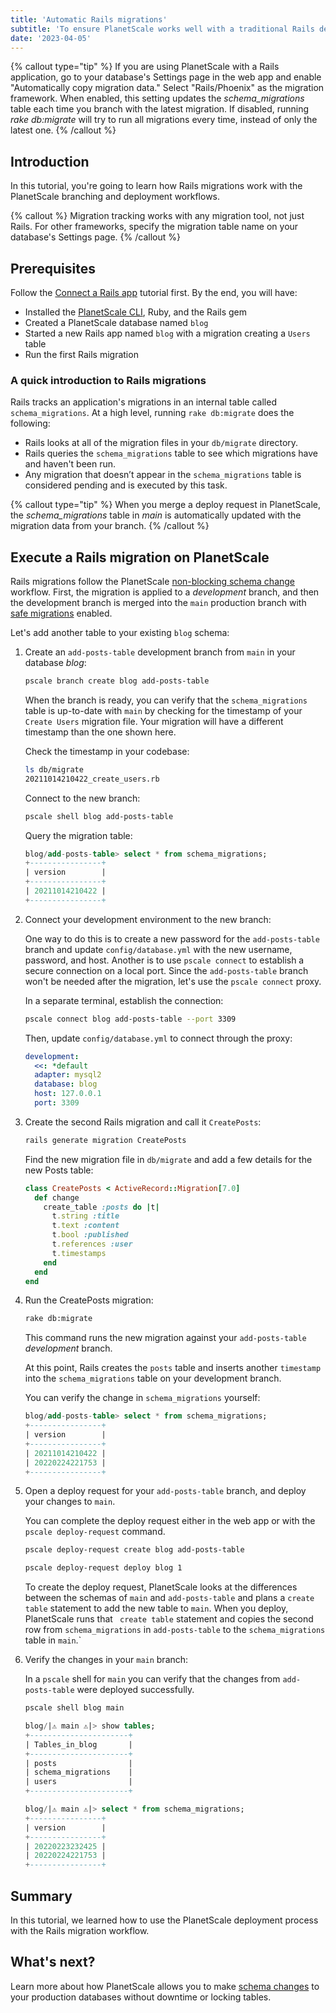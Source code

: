 ```yaml
---
title: 'Automatic Rails migrations'
subtitle: 'To ensure PlanetScale works well with a traditional Rails development process, we implemented the ability to automatically copy Rails migration metadata as part of our deployment process.'
date: '2023-04-05'
---
```


{% callout type="tip" %}
If you are using PlanetScale with a Rails application, go to your database's Settings page in the web app and enable
"Automatically copy migration data." Select "Rails/Phoenix" as the migration framework. When enabled, this setting
updates the _schema_migrations_ table each time you branch with the latest migration. If disabled, running
_rake db:migrate_ will try to run all migrations every time, instead of only the latest one.
{% /callout %}

## Introduction

In this tutorial, you're going to learn how Rails migrations work with the PlanetScale branching and deployment workflows.

{% callout %}
Migration tracking works with any migration tool, not just Rails. For other frameworks, specify the migration table name on your database's Settings page.
{% /callout %}

## Prerequisites

Follow the [Connect a Rails app](/docs/tutorials/connect-rails-app) tutorial first. By the end, you will have:

- Installed the [PlanetScale CLI](https://github.com/planetscale/cli), Ruby, and the Rails gem
- Created a PlanetScale database named `blog`
- Started a new Rails app named `blog` with a migration creating a `Users` table
- Run the first Rails migration

### A quick introduction to Rails migrations

Rails tracks an application's migrations in an internal table called `schema_migrations`. At a high level, running `rake db:migrate` does the following:

- Rails looks at all of the migration files in your `db/migrate` directory.
- Rails queries the `schema_migrations` table to see which migrations have and haven't been run.
- Any migration that doesn’t appear in the `schema_migrations` table is considered pending and is executed by this task.

{% callout type="tip" %}
When you merge a deploy request in PlanetScale, the _schema_migrations_ table in _main_ is
automatically updated with the migration data from your branch.
{% /callout %}

## Execute a Rails migration on PlanetScale

Rails migrations follow the PlanetScale [non-blocking schema change](/docs/concepts/nonblocking-schema-changes) workflow. First, the migration is applied to a _development_ branch, and then the development branch is merged into the `main` production branch with [safe migrations](/docs/concepts/safe-migrations) enabled.

Let's add another table to your existing `blog` schema:

1. Create an `add-posts-table` development branch from `main` in your database _blog_:

   ```bash
   pscale branch create blog add-posts-table
   ```

   When the branch is ready, you can verify that the `schema_migrations` table is up-to-date with `main` by checking for the timestamp of your `Create Users` migration file. Your migration will have a different timestamp than the one shown here.

   Check the timestamp in your codebase:

   ```bash
   ls db/migrate
   20211014210422_create_users.rb
   ```

   Connect to the new branch:

   ```bash
   pscale shell blog add-posts-table
   ```

   Query the migration table:

   ```sql
   blog/add-posts-table> select * from schema_migrations;
   +----------------+
   | version        |
   +----------------+
   | 20211014210422 |
   +----------------+
   ```

2. Connect your development environment to the new branch:

   One way to do this is to create a new password for the `add-posts-table` branch and update `config/database.yml` with the new username, password, and host. Another is to use `pscale connect` to establish a secure connection on a local port. Since the `add-posts-table` branch won't be needed after the migration, let's use the `pscale connect` proxy.

   In a separate terminal, establish the connection:

   ```bash
   pscale connect blog add-posts-table --port 3309
   ```

   Then, update `config/database.yml` to connect through the proxy:

   ```yaml
   development:
     <<: *default
     adapter: mysql2
     database: blog
     host: 127.0.0.1
     port: 3309
   ```

3. Create the second Rails migration and call it `CreatePosts`:

   ```bash
   rails generate migration CreatePosts
   ```

   Find the new migration file in `db/migrate` and add a few details for the new Posts table:

   ```ruby
   class CreatePosts < ActiveRecord::Migration[7.0]
     def change
       create_table :posts do |t|
         t.string :title
         t.text :content
         t.bool :published
         t.references :user
         t.timestamps
       end
     end
   end
   ```

4. Run the CreatePosts migration:

   ```bash
   rake db:migrate
   ```

   This command runs the new migration against your `add-posts-table` _development_ branch.

   At this point, Rails creates the `posts` table and inserts another `timestamp` into the `schema_migrations` table on your development branch.

   You can verify the change in `schema_migrations` yourself:

   ```sql
   blog/add-posts-table> select * from schema_migrations;
   +----------------+
   | version        |
   +----------------+
   | 20211014210422 |
   | 20220224221753 |
   +----------------+
   ```

5. Open a deploy request for your `add-posts-table` branch, and deploy your changes to `main`.

   You can complete the deploy request either in the web app or with the `pscale deploy-request` command.

   ```bash
   pscale deploy-request create blog add-posts-table
   ```

   ```bash
   pscale deploy-request deploy blog 1
   ```

   To create the deploy request, PlanetScale looks at the differences between the schemas of `main` and `add-posts-table` and plans a `create table` statement to add the new table to `main`. When you deploy, PlanetScale runs that ` create table` statement and copies the second row from `schema_migrations` in `add-posts-table` to the `schema_migrations` table in `main`.`

6. Verify the changes in your `main` branch:

   In a `pscale` shell for `main` you can verify that the changes from `add-posts-table` were deployed successfully.

   ```bash
   pscale shell blog main
   ```

   ```sql
   blog/|⚠ main ⚠|> show tables;
   +----------------------+
   | Tables_in_blog       |
   +----------------------+
   | posts                |
   | schema_migrations    |
   | users                |
   +----------------------+

   blog/|⚠ main ⚠|> select * from schema_migrations;
   +----------------+
   | version        |
   +----------------+
   | 20220223232425 |
   | 20220224221753 |
   +----------------+
   ```

## Summary

In this tutorial, we learned how to use the PlanetScale deployment process with the Rails migration workflow.

## What's next?

Learn more about how PlanetScale allows you to make [schema changes](/docs/concepts/nonblocking-schema-changes) to your production databases without downtime or locking tables.
